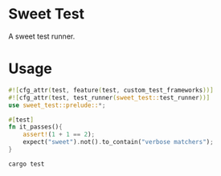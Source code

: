 # Sweet Test

A sweet test runner.

# Usage

```rust
#![cfg_attr(test, feature(test, custom_test_frameworks))]
#![cfg_attr(test, test_runner(sweet_test::test_runner))]
use sweet_test::prelude::*;

#[test]
fn it_passes(){
	assert!(1 + 1 == 2);
	expect("sweet").not().to_contain("verbose matchers");
}

```

```sh
cargo test
```
